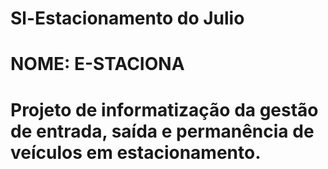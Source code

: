 ﻿# Sl-Estacionamento do Julio

# NOME: E-STACIONA
# Projeto de informatização da gestão de entrada, saída e permanência de veículos em estacionamento.  

